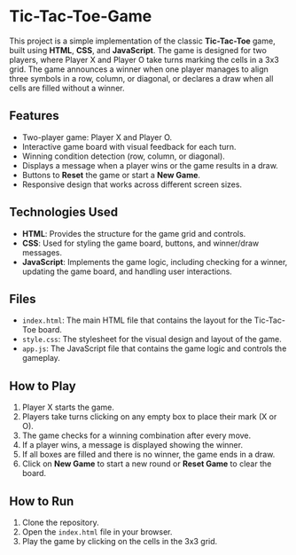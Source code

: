 # Tic-Tac-Toe-Game

This project is a simple implementation of the classic **Tic-Tac-Toe** game, built using **HTML**, **CSS**, and **JavaScript**. The game is designed for two players, where Player X and Player O take turns marking the cells in a 3x3 grid. The game announces a winner when one player manages to align three symbols in a row, column, or diagonal, or declares a draw when all cells are filled without a winner.

## Features

- Two-player game: Player X and Player O.
- Interactive game board with visual feedback for each turn.
- Winning condition detection (row, column, or diagonal).
- Displays a message when a player wins or the game results in a draw.
- Buttons to **Reset** the game or start a **New Game**.
- Responsive design that works across different screen sizes.

## Technologies Used

- **HTML**: Provides the structure for the game grid and controls.
- **CSS**: Used for styling the game board, buttons, and winner/draw messages.
- **JavaScript**: Implements the game logic, including checking for a winner, updating the game board, and handling user interactions.

## Files

- `index.html`: The main HTML file that contains the layout for the Tic-Tac-Toe board.
- `style.css`: The stylesheet for the visual design and layout of the game.
- `app.js`: The JavaScript file that contains the game logic and controls the gameplay.
  
## How to Play

1. Player X starts the game.
2. Players take turns clicking on any empty box to place their mark (X or O).
3. The game checks for a winning combination after every move.
4. If a player wins, a message is displayed showing the winner.
5. If all boxes are filled and there is no winner, the game ends in a draw.
6. Click on **New Game** to start a new round or **Reset Game** to clear the board.

## How to Run

1. Clone the repository.
2. Open the `index.html` file in your browser.
3. Play the game by clicking on the cells in the 3x3 grid.

